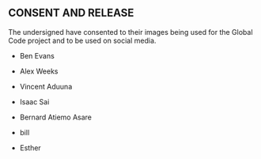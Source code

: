 ## CONSENT AND RELEASE

The undersigned have consented to their images being used for the Global Code project
and to be used on social media.

* Ben Evans

* Alex Weeks

* Vincent Aduuna

* Isaac Sai

* Bernard Atiemo Asare

* bill

* Esther
